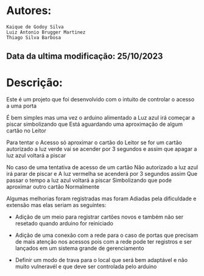  # Autores: 
    Kaique de Godoy Silva
    Luiz Antonio Brugger Martinez
    Thiago Silva Barbosa

  ## Data da ultima modificação: 25/10/2023


  # Descrição:

  Este é um projeto que foi desenvolvido com o
  intuito de controlar o acesso a uma porta 

  É bem simples mas uma vez o arduino alimentado a
  Luz azul irá começar a piscar simbolizando que 
  Está aguardando uma aproximação de algum cartão 
  no Leitor 

  Para tentar o Acesso só aproximar o cartão do 
  Leitor se for um cartão autorizado a luz verde
  vai se acender por 3 segundos e assim que 
  apagar a luz azul voltará a piscar

  No caso de uma tentativa de acesso de um cartão
  Não autorizado a luz azul irá parar de piscar e
  A luz vermelha se acenderá por 3 segundos assim
  Que passar o tempo a luz azul voltará a piscar 
  Simbolizando que pode aproximar outro cartão
  Normalmente

  Algumas melhorias foram registradas mas foram
  Adiadas pela dificuldade e extensão mas elas
  seriam as seguintes:

  - Adição de um meio para registrar cartões novos
     e também não ser resetado quando arduino for 
     reiniciado 

  - Adição de uma conexão com a rede para o caso
     de portas que precisam de mais atenção nos 
     acessos pois com a rede pode ter registros
     e ser lançados em um sistema grande de 
     gerenciamento

  - Definir um modo de trava para o local que
     será bem adaptável e não muito vulneravél
     e que deve ser controlada pelo arduino  

